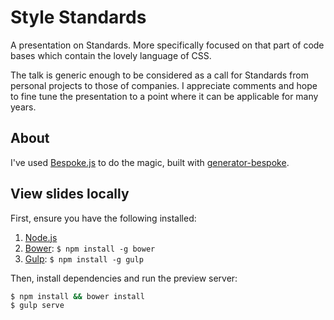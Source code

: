 # Style Standards

A presentation on Standards. More specifically focused on that part of code bases which contain the lovely language of CSS.

The talk is generic enough to be considered as a call for Standards from personal projects to those of companies. I appreciate comments and hope to fine tune the presentation to a point where it can be applicable for many years.

## About

I've used [Bespoke.js](http://markdalgleish.com/projects/bespoke.js) to do the magic, built with [generator-bespoke](https://github.com/markdalgleish/generator-bespoke).

## View slides locally

First, ensure you have the following installed:

1. [Node.js](http://nodejs.org)
2. [Bower](http://bower.io): `$ npm install -g bower`
3. [Gulp](http://gulpjs.com): `$ npm install -g gulp`

Then, install dependencies and run the preview server:

```bash
$ npm install && bower install
$ gulp serve
```
